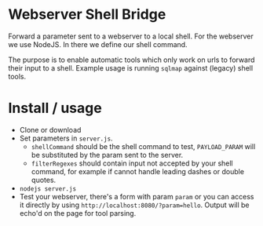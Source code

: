 # Webserver Shell Bridge
Forward a parameter sent to a webserver to a local shell.
For the webserver we use NodeJS.
In there we define our shell command.

The purpose is to enable automatic tools which only work on urls to forward their input to a shell.
Example usage is running `sqlmap` against (legacy) shell tools.

# Install / usage
- Clone or download
- Set parameters in `server.js`.
    - `shellCommand` should be the shell command to test, `PAYLOAD_PARAM` will be substituted by the param sent to the server.
    - `filterRegexes` should contain input not accepted by your shell command, for example if cannot handle leading dashes or double quotes.
- `nodejs server.js`
- Test your webserver, there's a form with param `param` or you can access it directly by using `http://localhost:8080/?param=hello`. Output will be echo'd on the page for tool parsing.